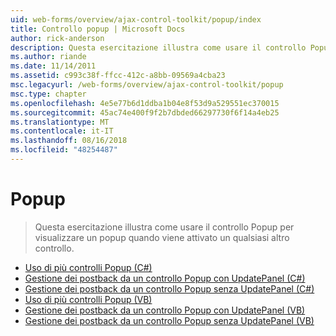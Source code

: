 ```yaml
---
uid: web-forms/overview/ajax-control-toolkit/popup/index
title: Controllo popup | Microsoft Docs
author: rick-anderson
description: Questa esercitazione illustra come usare il controllo Popup per visualizzare un popup quando viene attivato un qualsiasi altro controllo.
ms.author: riande
ms.date: 11/14/2011
ms.assetid: c993c38f-ffcc-412c-a8bb-09569a4cba23
msc.legacyurl: /web-forms/overview/ajax-control-toolkit/popup
msc.type: chapter
ms.openlocfilehash: 4e5e77b6d1ddba1b04e8f53d9a529551ec370015
ms.sourcegitcommit: 45ac74e400f9f2b7dbded66297730f6f14a4eb25
ms.translationtype: MT
ms.contentlocale: it-IT
ms.lasthandoff: 08/16/2018
ms.locfileid: "48254487"
---
```

<a name="popup"></a>Popup
====================
> Questa esercitazione illustra come usare il controllo Popup per visualizzare un popup quando viene attivato un qualsiasi altro controllo.


- [Uso di più controlli Popup (C#)](using-multiple-popup-controls-cs.md)
- [Gestione dei postback da un controllo Popup con UpdatePanel (C#)](handling-postbacks-from-a-popup-control-with-an-updatepanel-cs.md)
- [Gestione dei postback da un controllo Popup senza UpdatePanel (C#)](handling-postbacks-from-a-popup-control-without-an-updatepanel-cs.md)
- [Uso di più controlli Popup (VB)](using-multiple-popup-controls-vb.md)
- [Gestione dei postback da un controllo Popup con UpdatePanel (VB)](handling-postbacks-from-a-popup-control-with-an-updatepanel-vb.md)
- [Gestione dei postback da un controllo Popup senza UpdatePanel (VB)](handling-postbacks-from-a-popup-control-without-an-updatepanel-vb.md)

